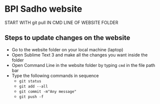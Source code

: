 # BPI Sadho website

START WITH git pull IN CMD LINE OF WEBSITE FOLDER

## Steps to update changes on the website
- Go to the website folder on your local machine (laptop)
- Open Sublime Text 3 and make all the changes you want inside the folder
- Open Command Line in the website folder by typing ```cmd``` in the file path bar
- Type the following commands in sequence
  - ```git status```
  - ```git add --all```
  - ```git commit -m"Any message"```
  - ```git push -f```